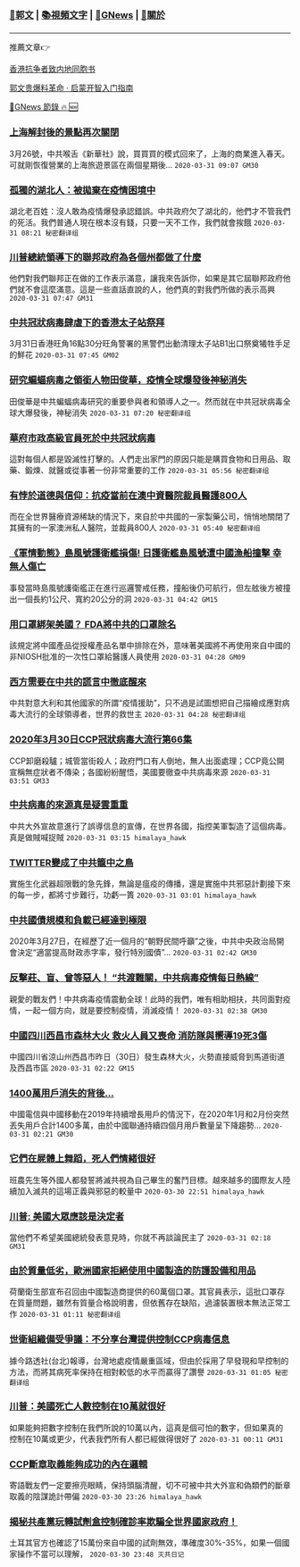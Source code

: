 ###  [:eagle:郭文](https://github.com/ourhimalayas/txt) | [:books:視頻文字](https://github.com/ourhimalayas/txt/blob/master/content/README.md) | [:newspaper:GNews](https://github.com/ourhimalayas/txt/blob/master/content/gnews/README.md) | [:pray:關於](https://github.com/ourhimalayas/home/tree/master/about)
---

推薦文章:point_right:

[香港抗争者致内地同胞书](https://github.com/ourhimalayas/news/blob/master/2019/08/a_letter_from_the_hong_kong_people.md)

[郭文贵爆料革命 · 启蒙开智入门指南](https://github.com/ourhimalayas/txt/issues/1)

[:newspaper:GNews 節錄 :fire: :new:](https://github.com/ourhimalayas/txt/blob/master/content/gnews/README.md) 



### [上海解封後的景點再次關閉](/content/gnews/1/README.md)

3月26號，中共喉舌《新華社》說，買買買的模式回來了，上海的商業進入春天。可就剛恢復營業的上海旅遊景區在兩個星期後...  `2020-03-31 09:07 GM30`

### [孤獨的湖北人：被拋棄在疫情困境中](/content/gnews/2/README.md)

湖北老百姓：沒人敢為疫情爆發承認錯誤。中共政府欠了湖北的，他們才不管我們的死活。我們普通人現在根本沒有錢，只要一天不工作，我們就會挨餓  `2020-03-31 08:21 秘密翻译组`

### [川普總統領導下的聯邦政府為各個州都做了什麼](/content/gnews/3/README.md)

他們對我們聯邦正在做的工作表示滿意，讓我來告訴你，如果是其它屆聯邦政府他們就不會這麼滿意。這是一些直話直說的人，他們真的對我們所做的表示高興  `2020-03-31 07:47 GM31`

### [中共冠狀病毒肆虐下的香港太子站祭拜](/content/gnews/4/README.md)

3月31日香港旺角16點30分旺角警署的黑警們出動清理太子站B1出口祭奠犧牲手足的鮮花  `2020-03-31 07:45 GM02`

### [研究蝙蝠病毒之領銜人物田俊華，疫情全球爆發後神秘消失](/content/gnews/5/README.md)

田俊華是中共蝙蝠病毒研究的重要參與者和領導人之一。然而就在中共冠狀病毒全球大爆發後，神秘消失  `2020-03-31 07:20 秘密翻译组`

### [華府市政高級官員死於中共冠狀病毒](/content/gnews/6/README.md)

這對每個人都是毀滅性打擊的。人們走出家門的原因只能是購買食物和日用品、取藥、鍛煉、就醫或從事著一份非常重要的工作  `2020-03-31 05:56 秘密翻译组`

### [有悖於道德與信仰：抗疫當前在澳中資醫院裁員醫護800人](/content/gnews/7/README.md)

而在全世界醫療資源稀缺的情況下，來自於中共國的一家製藥公司，悄悄地關閉了其擁有的一家澳洲私人醫院，並裁員800人  `2020-03-31 05:40 秘密翻译组`

### [《軍情動態》島風號護衛艦損傷! 日護衛艦島風號遭中國漁船撞擊 幸無人傷亡](/content/gnews/8/README.md)

事發當時島風號護衛艦正在進行巡邏警戒任務，撞船後仍可航行，但左舷後方被撞出一個長約1公尺、寬約20公分的洞  `2020-03-31 04:42 GM15`

### [用口罩綁架美國？ FDA將中共的口罩除名](/content/gnews/9/README.md)

該規定將中國產品從授權產品名單中排除在外，意味著美國將不再使用來自中國的非NIOSH批准的一次性口罩給醫護人員使用  `2020-03-31 04:28 GM09`

### [西方需要在中共的謊言中徹底醒來](/content/gnews/10/README.md)

中共對意大利和其他國家的所謂“疫情援助”，只不過是試圖想把自己描繪成應對病毒大流行的全球領導者，世界的救世主  `2020-03-31 04:28 秘密翻译组`

### [2020年3月30日CCP冠狀病毒大流行第66集](/content/gnews/11/README.md)

CCP卸磨殺驢；城管當街殺人；政府門口有人倒地，無人出面處理；CCP竟公開宣稱無症狀者不傳染；各國紛紛醒悟，美國要徹查中共病毒來源  `2020-03-31 03:51 GM33`

### [中共病毒的來源真是疑雲重重](/content/gnews/12/README.md)

中共大外宣故意進行了誤導信息的宣傳，在世界各國，指控美軍製造了這個病毒。真是做賊喊捉賊  `2020-03-31 03:15 himalaya_hawk`

### [TWITTER變成了中共籠中之鳥](/content/gnews/13/README.md)

實施生化武器超限戰的急先鋒，無論是瘟疫的傳播，還是實施中共邪惡計劃接下來的每一步，都將寸步難行，功虧一簣  `2020-03-31 03:01 himalaya_hawk`

### [中共國債規模和負載已經達到極限](/content/gnews/14/README.md)

2020年3月27日，在經歷了近一個月的“朝野民間呼籲”之後，中共中央政治局開會決定“適當提高財政赤字率，發行特別國債”...  `2020-03-31 02:42 GM30`

### [反擊莊、盲、曾等惡人！ “共渡難關，中共病毒疫情每日熱線”](/content/gnews/15/README.md)

親愛的戰友們！中共病毒疫情震動全球！此時的我們，唯有相助相扶，共同面對疫情，一起一個方向，就是要控制疫情，消滅疫情！  `2020-03-31 02:38 GM30`

### [中國四川西昌市森林大火 救火人員又喪命 消防隊與嚮導19死3傷](/content/gnews/16/README.md)

中國四川省涼山州西昌市昨日（30日）發生森林大火，火勢直接威脅到馬道街道及西昌市區  `2020-03-31 02:22 GM15`

### [1400萬用戶消失的背後&#8230;](/content/gnews/17/README.md)

中國電信與中國移動在2019年持續增長用戶的情況下，在2020年1月和2月份突然丟失用戶合計1400多萬，由於中國聯通持續四個月用戶數量呈下降趨勢...  `2020-03-31 02:21 GM30`

### [它們在屍體上舞蹈，死人們情緒很好](/content/gnews/18/README.md)

班農先生等外國人都發誓將滅共視為自己畢生的奮鬥目標。越來越多的國際友人陸續加入滅共的這場正義與邪惡的較量中  `2020-03-30 22:51 himalaya_hawk`

### [川普: 美國大眾應該是決定者](/content/gnews/19/README.md)

當他們不希望美國總統發表意見時，你就不再談論民主了  `2020-03-31 02:18 GM31`

### [由於質量低劣，歐洲國家拒絕使用中國製造的防護設備和用品](/content/gnews/20/README.md)

荷蘭衛生部宣布召回由中國製造商提供的60萬個口罩。其官員表示，這批口罩存在質量問題，雖然有質量合格說明書，但依舊存在缺陷，過濾裝置根本無法正常工作  `2020-03-31 01:11 秘密翻译组`

### [世衛組織備受爭議：不分享台灣提供控制CCP病毒信息](/content/gnews/21/README.md)

據今路透社(台北)報導，台灣地處疫情嚴重區域，但由於採用了早發現和早控制的方法，而將其病死率保持在相對較低的水平而贏得了讚譽  `2020-03-31 01:05 秘密翻译组`

### [川普：美國死亡人數控制在10萬就很好](/content/gnews/22/README.md)

如果能夠把數字控制在我們所說的10萬以內，這真是個可怕的數字，但如果真的控制在10萬或更少，代表我們所有人都已經做得很好了  `2020-03-31 00:11 GM31`

### [CCP斷章取義能夠成功的內在邏輯](/content/gnews/23/README.md)

寄語戰友們一定要擦亮眼睛，保持頭腦清醒，切不可被中共大外宣和偽類們的斷章取義的陰謀詭計帶偏  `2020-03-30 23:26 himalaya_hawk`

### [揭秘共產黨玩轉試劑盒控制確診率欺騙全世界國家政府！](/content/gnews/24/README.md)

土耳其官方也確認了15萬份來自中國的試劑無效，準確度30%-35%，如果一個國家操作不當可以理解，  `2020-03-30 23:48 灭共日记`

